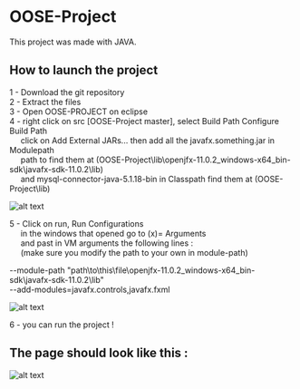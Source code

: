 # OOSE-Project

This project was made with JAVA.

## How to launch the project

1 - Download the git repository  
2 - Extract the files  
3 - Open OOSE-PROJECT on eclipse  
4 - right click on src [OOSE-Project master], select Build Path Configure Build Path   
&nbsp;&nbsp;&nbsp;&nbsp;&nbsp;click on Add External JARs... then add all the javafx.something.jar in Modulepath  
&nbsp;&nbsp;&nbsp;&nbsp;&nbsp;path to find them at (OOSE-Project\lib\openjfx-11.0.2_windows-x64_bin-sdk\javafx-sdk-11.0.2\lib)  
&nbsp;&nbsp;&nbsp;&nbsp;&nbsp;and mysql-connector-java-5.1.18-bin in Classpath find them at (OOSE-Project\lib)    

  ![alt text](https://image.noelshack.com/fichiers/2020/03/2/1579036995-buildpathclasspath.png)  

5 - Click on run, Run Configurations  
&nbsp;&nbsp;&nbsp;&nbsp;&nbsp;in the windows that opened go to (x)= Arguments  
&nbsp;&nbsp;&nbsp;&nbsp;&nbsp;and past in VM arguments the following lines :  
&nbsp;&nbsp;&nbsp;&nbsp;&nbsp;(make sure you modify the path to your own in module-path) 

--module-path "path\to\this\file\openjfx-11.0.2_windows-x64_bin-sdk\javafx-sdk-11.0.2\lib"  
--add-modules=javafx.controls,javafx.fxml  
  
  ![alt text](https://image.noelshack.com/fichiers/2020/03/2/1578995965-captproj2.png)
  
6 - you can run the project !  

## The page should look like this : 
  
  ![alt text](https://image.noelshack.com/fichiers/2020/03/2/1578996159-captproj3.png)

